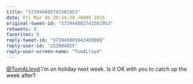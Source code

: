```yaml
---
title: "573944802741501953"
date: Fri Mar 06 20:34:39 +0000 2015
original-tweet-id: "573944802741501953"
retweets: 0
favorites: 0
reply-tweet-id: "573940005942489088"
reply-user-id: "223904855"
reply-user-screen-name: "TomALloyd"
---
```

<a href="https://twitter.com/TomALloyd">@TomALloyd</a> I’m on holiday next week. Is it OK with you to catch up the week after?
